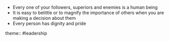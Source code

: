 - Every one of your followers, superiors and enemies is a human being
- It is easy to belittle or to magnify the importance of others when you are making a decision about them
- Every person has dignity and pride

theme:: #leadership 